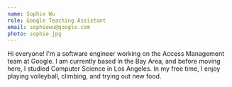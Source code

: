 ```yaml
---
name: Sophie Wu 
role: Google Teaching Assistant
email: sophiewu@google.com
photo: sophie.jpg
---
```


Hi everyone! I'm a software engineer working on the Access Management team at Google. I am currently based in the Bay Area, and before moving here, I studied Computer Science in Los Angeles. In my free time, I enjoy playing volleyball, climbing, and trying out new food.
